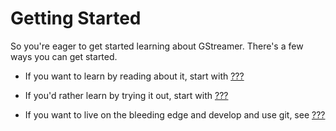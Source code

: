 # Getting Started

So you're eager to get started learning about GStreamer. There's a few
ways you can get started.

  - If you want to learn by reading about it, start with
    [???](#title-general)

  - If you'd rather learn by trying it out, start with
    [???](#title-getting)

  - If you want to live on the bleeding edge and develop and use git,
    see [???](#title-git)
